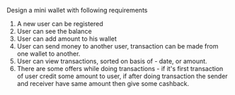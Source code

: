 Design a mini wallet with following requirements

1. A new user can be registered
2. User can see the balance
3. User can add amount to his wallet
4. User can send money to another user, transaction can be made from one wallet to another.
5. User can view transactions, sorted on basis of - date, or amount.
6. There are some offers while doing transactions - if it's first transaction of user credit some amount to user, if after doing transaction the sender and receiver have same amount then give some cashback.
